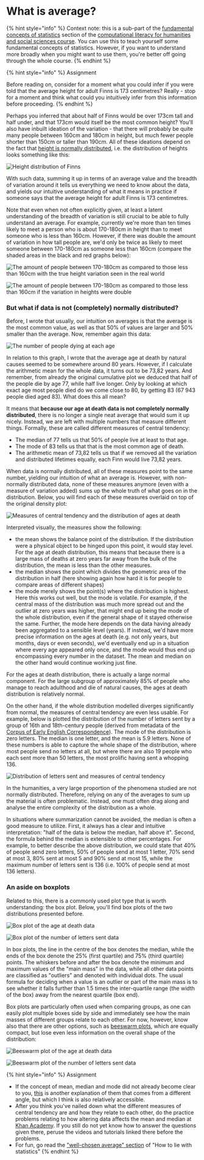# What is average?

{% hint style="info" %}
Context note: this is a sub-part of the [fundamental concepts of statistics](data-analysis-fundamental-concepts-of-statistics.md) section of the [computational literacy for humanities and social sciences course](./). You can use this to teach yourself some fundamental concepts of statistics. However, if you want to understand more broadly when you might want to use them, you're better off going through the whole course.
{% endhint %}

{% hint style="info" %}
Assignment

Before reading on, consider for a moment what you could infer if you were told that the average height for adult Finns is 173 centimetres? Really - stop for a moment and think what could you intuitively infer from this information before proceeding.
{% endhint %}

Perhaps you inferred that about half of Finns would be over 173cm tall and half under, and that 173cm would itself be the most common height? You'll also have inbuilt ideation of the variation - that there will probably be quite many people between 160cm and 180cm in height, but much fewer people shorter than 150cm or taller than 190cm. All of these ideations depend on the fact that [height is normally distributed](https://ourworldindata.org/human-height#height-is-normally-distributed), i.e. the distribution of heights looks something like this:

![Height distribution of Finns](.gitbook/assets/dde9c4c1-38de-4420-b0a2-71e2b4265c45.png)

With such data, summing it up in terms of an average value and the breadth of variation around it tells us everything we need to know about the data, and yields our intuitive understanding of what it means in practice if someone says that the average height for adult Finns is 173 centimetres.

Note that even when not often explicitly given, at least a latent understanding of the breadth of variation is still crucial to be able to fully understand an average. For example, currently we're more than ten times likely to meet a person who is about 170-180cm in height than to meet someone who is less than 160cm. However, if there was double the amount of variation in how tall people are, we'd only be twice as likely to meet someone between 170-180cm as someone less than 160cm (compare the shaded areas in the black and red graphs below):

![The amount of people between 170-180cm as compared to those less than 160cm with the true height variation seen in the real world](.gitbook/assets/fb2e5d16-82a5-4b77-8a7a-d22b652cdad0.png)

![The amount of people between 170-180cm as compared to those less than 160cm if the variation in heights were double](<.gitbook/assets/image (25).png>)

### But what if data is not (completely) normally distributed?

Before, I wrote that usually, our intuition on averages is that the average is the most common value, as well as that 50% of values are larger and 50% smaller than the average. Now, remember again this data:

![The number of people dying at each age](.gitbook/assets/d1a37eea-94ff-4dc4-a5b4-c88490980c2c.png)

In relation to this graph, I wrote that the average age at death by natural causes seemed to be somewhere around 80 years. However, if I calculate the arithmetic mean for the whole data, it turns out to be 73,82 years. And remember, from already the original cumulative plot we deduced that half of the people die by age 77, while half live longer. Only by looking at which exact age most people died do we come close to 80, by getting 83 (67 943 people died aged 83). What does this all mean?

It means that **because our age at death data is not completely normally distributed**, there is no longer a single neat average that would sum it up nicely. Instead, we are left with multiple numbers that measure different things. Formally, these are called different measures of central tendency:

* The median of 77 tells us that 50% of people live at least to that age.
* The mode of 83 tells us that that is the most common age of death.
* The arithmetic mean of 73,82 tells us that if we removed all the variation and distributed lifetimes equally, each Finn would live 73,82 years.

When data is normally distributed, all of these measures point to the same number, yielding our intuition of what an average is. However, with non-normally distributed data, none of these measures anymore (even with a measure of variation added) sums up the whole truth of what goes on in the distribution. Below, you will find each of these measures overlaid on top of the original density plot:

![Measures of central tendency and the distribution of ages at death](.gitbook/assets/c1719449-6a27-4899-9fe2-054965b8c9d7.png)

Interpreted visually, the measures show the following:

* the mean shows the balance point of the distribution. If the distribution were a physical object to be hinged upon this point, it would stay level. For the age at death distribution, this means that because there is a large mass of deaths at zero years far away from the bulk of the distribution, the mean is less than the other measures.
* the median shows the point which divides the geometric area of the distribution in half (here showing again how hard it is for people to compare areas of different shapes)
* the mode merely shows the point(s) where the distribution is highest. Here this works out well, but the mode is volatile. For example, if the central mass of the distribution was much more spread out and the outlier at zero years was higher, that might end up being the mode of the whole distribution, even if the general shape of it stayed otherwise the same. Further, the mode here depends on the data having already been aggregated to a sensible level (years). If instead, we'd have more precise information on the ages at death (e.g. not only years, but months, days or even seconds), we'd eventually end up in a situation where every age appeared only once, and the mode would thus end up encompassing every number in the dataset. The mean and median on the other hand would continue working just fine.

For the ages at death distribution, there is actually a large normal component. For the large subgroup of approximately 85% of people who manage to reach adulthood and die of natural causes, the ages at death distribution is relatively normal.

On the other hand, if the whole distribution modelled diverges significantly from normal, the measures of central tendency are even less usable. For example, below is plotted the distribution of the number of letters sent by a group of 16th and 18th-century people (derived from metadata of the [Corpus of Early English Correspondence](http://www.helsinki.fi/varieng/CoRD/corpora/CEEC/index.html)). The mode of the distribution is zero letters. The median is one letter, and the mean is 5.9 letters. None of these numbers is able to capture the whole shape of the distribution, where most people send no letters at all, but where there are also 19 people who each sent more than 50 letters, the most prolific having sent a whopping 136.

![Distribution of letters sent and measures of central tendency](.gitbook/assets/408b2d34-6b9e-4992-aa5a-e5b516f927fe.png)

In the humanities, a very large proportion of the phenomena studied are not normally distributed. Therefore, relying on any of the averages to sum up the material is often problematic. Instead, one must often drag along and analyse the entire complexity of the distribution as a whole.

In situations where summarization cannot be avoided, the median is often a good measure to utilize. First, it always has a clear and intuitive interpretation: "half of the data is below the median, half above it". Second, the formula behind the median is extensible to other percentages. For example, to better describe the above distribution, we could state that 40% of people send zero letters, 50% of people send at most 1 letter, 70% send at most 3, 80% sent at most 5 and 90% send at most 15, while the maximum number of letters sent is 136 (i.e. 100% of people send at most 136 letters).

### An aside on boxplots

Related to this, there is a commonly used plot type that is worth understanding: the box plot. Below, you'll find box plots of the two distributions presented before.

![Box plot of the age at death data](<.gitbook/assets/image (50).png>)

![Box plot of the number of letters sent data](<.gitbook/assets/image (26).png>)

In box plots, the line in the centre of the box denotes the median, while the ends of the box denote the 25% (first quartile) and 75% (third quartile) points. The whiskers before and after the box denote the minimum and maximum values of the "main mass" in the data, while all other data points are classified as "outliers" and denoted with individual dots. The usual formula for deciding when a value is an outlier or part of the main mass is to see whether it falls further than 1.5 times the inter-quartile range (the width of the box) away from the nearest quartile (box end).

Box plots are particularly often used when comparing groups, as one can easily plot multiple boxes side by side and immediately see how the main masses of different groups relate to each other. For now, however, know also that there are other options, such as [beeswarm plots](https://github.com/eclarke/ggbeeswarm), which are equally compact, but lose even less information on the overall shape of the distribution:

![Beeswarm plot of the age at death data](<.gitbook/assets/image (32).png>)

![Beeswarm plot of the number of letters sent data](.gitbook/assets/082887f2-0d89-45e9-95ce-620e075f782b.png)

{% hint style="info" %}
Assignment

* If the concept of mean, median and mode did not already become clear to you, [this](https://statistics.laerd.com/statistical-guides/measures-central-tendency-mean-mode-median.php) is another explanation of them that comes from a different angle, but which I think is also relatively accessible.
* After you think you've nailed down what the different measures of central tendency are and how they relate to each other, do the practice problems relating to how altering data affects the mean and median at [Khan Academy](https://www.khanacademy.org/math/statistics-probability/summarizing-quantitative-data/more-mean-median/e/effects-of-shifting-adding-removing-data-point). If you still do not yet know how to answer the questions given there, peruse the videos and tutorials linked there before the problems.
* For fun, go read the ["well-chosen average" section](https://www.horace.org/blog/wp-content/uploads/2012/05/How-to-Lie-With-Statistics-1954-Huff.pdf) of "How to lie with statistics"
{% endhint %}
